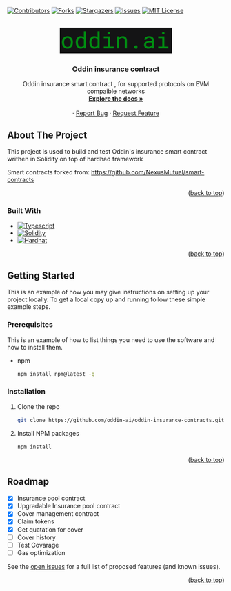 <!-- PROJECT SHIELDS -->
[![Contributors][contributors-shield]][contributors-url]
[![Forks][forks-shield]][forks-url]
[![Stargazers][stars-shield]][stars-url]
[![Issues][issues-shield]][issues-url]
[![MIT License][license-shield]][license-url]

<!-- PROJECT LOGO -->
<br />
<div align="center">
  <a href="https://github.com/oddin-ai/oddin-insurance-contracts">
    <img src="images/logo.png" alt="Logo" width="260" height="60">
  </a>

<h3 align="center">Oddin insurance contract</h3>
  <p align="center">
    Oddin insurance smart contract , for supported protocols on EVM compaible networks
    <br />
    <a href="https://github.com/oddin-ai/oddin-insurance-contracts"><strong>Explore the docs »</strong></a>
    <br />
    <br />
    ·
    <a href="https://github.com/oddin-ai/oddin-insurance-contracts/issues">Report Bug</a>
    ·
    <a href="https://github.com/oddin-ai/oddin-insurance-contracts/issues">Request Feature</a>
  </p>
</div>

<!-- ABOUT THE PROJECT -->
## About The Project

This project is used to build and test Oddin's insurance smart contract writhen in Solidity on top of hardhad framework

Smart contracts forked from: https://github.com/NexusMutual/smart-contracts

<p align="right">(<a href="#top">back to top</a>)</p>

### Built With

* [![Typescript][Typescript]][Typescript-url]
* [![Solidity][Solidity]][Solidity-url]
* [![Hardhat][Hardhat]][Hardhat-url]

<p align="right">(<a href="#top">back to top</a>)</p>

<!-- GETTING STARTED -->
## Getting Started

This is an example of how you may give instructions on setting up your project locally.
To get a local copy up and running follow these simple example steps.

### Prerequisites

This is an example of how to list things you need to use the software and how to install them.
* npm
  ```sh
  npm install npm@latest -g
  ```

### Installation

1. Clone the repo
   ```sh
   git clone https://github.com/oddin-ai/oddin-insurance-contracts.git
   ```
2. Install NPM packages
   ```sh
   npm install
   ```

<p align="right">(<a href="#top">back to top</a>)</p>

<!-- ROADMAP -->
## Roadmap

- [x] Insurance pool contract
- [x] Upgradable Insurance pool contract
- [x] Cover management contract
- [x] Claim tokens
- [x] Get quatation for cover
- [ ] Cover history
- [ ] Test Covarage
- [ ] Gas optimization

See the [open issues](https://github.com/oddin-ai/oddin-insurance-contracts/issues) for a full list of proposed features (and known issues).

<p align="right">(<a href="#top">back to top</a>)</p>


<!-- MARKDOWN LINKS & IMAGES -->
<!-- https://www.markdownguide.org/basic-syntax/#reference-style-links -->
[contributors-shield]: https://img.shields.io/github/contributors/oddin-ai/oddin-insurance-contracts.svg?style=for-the-badge
[contributors-url]: https://github.com/oddin-ai/oddin-insurance-contracts/graphs/contributors
[forks-shield]: https://img.shields.io/github/forks/oddin-ai/oddin-insurance-contracts.svg?style=for-the-badge
[forks-url]: https://github.com/oddin-ai/oddin-insurance-contracts/network/members
[stars-shield]: https://img.shields.io/github/stars/oddin-ai/oddin-insurance-contracts.svg?style=for-the-badge
[stars-url]: https://github.com/oddin-ai/oddin-insurance-contracts/stargazers
[issues-shield]: https://img.shields.io/github/issues/oddin-ai/oddin-insurance-contracts.svg?style=for-the-badge
[issues-url]: https://github.com/oddin-ai/oddin-insurance-contracts/issues
[license-shield]: https://img.shields.io/github/license/oddin-ai/oddin-insurance-contracts.svg?style=for-the-badge
[license-url]: https://github.com/oddin-ai/oddin-insurance-contracts/blob/master/LICENSE.txt

[Typescript]: https://img.shields.io/badge/typescript-3178C6?style=for-the-badge&logo=typescript&logoColor=white
[Typescript-url]: https://www.typescriptlang.org/
[Solidity]: https://img.shields.io/badge/solidity-363636?style=for-the-badge&logo=solidity&logoColor=white
[Solidity-url]: https://docs.soliditylang.org/en/v0.8.15/
[Hardhat]: https://img.shields.io/badge/Hardhat-35495E?style=for-the-badge
[Hardhat-url]: https://hardhat.org/